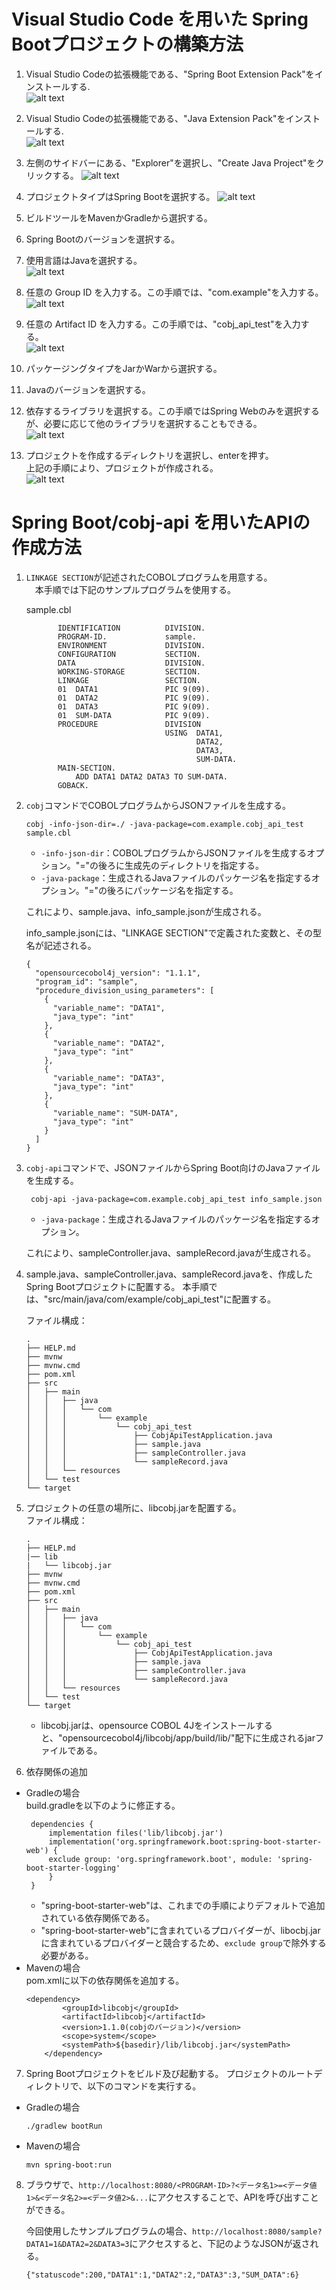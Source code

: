 # Visual Studio Code を用いた Spring Bootプロジェクトの構築方法
1. Visual Studio Codeの拡張機能である、"Spring Boot Extension Pack"をインストールする.  
![alt text](../image/doc1.png)

1. Visual Studio Codeの拡張機能である、"Java Extension Pack"をインストールする.  
![alt text](../image/doc2.png)

1. 左側のサイドバーにある、"Explorer"を選択し、"Create Java Project"をクリックする。 
![alt text](../image/doc3.png)

1. プロジェクトタイプはSpring Bootを選択する。 
![alt text](../image/doc4.png)

1. ビルドツールをMavenかGradleから選択する。

1. Spring Bootのバージョンを選択する。

1. 使用言語はJavaを選択する。  
![alt text](../image/doc5.png)

1. 任意の Group ID を入力する。この手順では、"com.example"を入力する。  
![alt text](../image/doc6.png)

1. 任意の Artifact ID を入力する。この手順では、"cobj_api_test"を入力する。  
![alt text](../image/doc7.png)

1. パッケージングタイプをJarかWarから選択する。

1. Javaのバージョンを選択する。

1. 依存するライブラリを選択する。この手順ではSpring Webのみを選択するが、必要に応じて他のライブラリを選択することもできる。  
![alt text](../image/doc8.png)

1. プロジェクトを作成するディレクトリを選択し、enterを押す。  
上記の手順により、プロジェクトが作成される。  
![alt text](../image/doc9.png)

# Spring Boot/cobj-api を用いたAPIの作成方法
1. `LINKAGE SECTION`が記述されたCOBOLプログラムを用意する。  
　本手順では下記のサンプルプログラムを使用する。

    sample.cbl
    ``` cobol
           IDENTIFICATION          DIVISION.
           PROGRAM-ID.             sample.
           ENVIRONMENT             DIVISION.
           CONFIGURATION           SECTION.
           DATA                    DIVISION.
           WORKING-STORAGE         SECTION.
           LINKAGE                 SECTION.
           01  DATA1               PIC 9(09).
           01  DATA2               PIC 9(09).
           01  DATA3               PIC 9(09).
           01  SUM-DATA            PIC 9(09).
           PROCEDURE               DIVISION
                                   USING  DATA1,
                                          DATA2,
                                          DATA3,
                                          SUM-DATA.
           MAIN-SECTION.
               ADD DATA1 DATA2 DATA3 TO SUM-DATA.
           GOBACK.

    ```

2. `cobj`コマンドでCOBOLプログラムからJSONファイルを生成する。
     ```
     cobj -info-json-dir=./ -java-package=com.example.cobj_api_test sample.cbl
     ```
   * `-info-json-dir`：COBOLプログラムからJSONファイルを生成するオプション。"="の後ろに生成先のディレクトリを指定する。
   * `-java-package`：生成されるJavaファイルのパッケージ名を指定するオプション。"="の後ろにパッケージ名を指定する。
    
    これにより、sample.java、info_sample.jsonが生成される。

    info_sample.jsonには、"LINKAGE SECTION"で定義された変数と、その型名が記述される。
    ```
    {
      "opensourcecobol4j_version": "1.1.1",
      "program_id": "sample",
      "procedure_division_using_parameters": [
        {
          "variable_name": "DATA1",
          "java_type": "int"
        },
        {
          "variable_name": "DATA2",
          "java_type": "int"
        },
        {
          "variable_name": "DATA3",
          "java_type": "int"
        },
        {
          "variable_name": "SUM-DATA",
          "java_type": "int"
        }
      ]
    }    
    ```
3. `cobj-api`コマンドで、JSONファイルからSpring Boot向けのJavaファイルを生成する。
   ```
    cobj-api -java-package=com.example.cobj_api_test info_sample.json
    ```
   * `-java-package`：生成されるJavaファイルのパッケージ名を指定するオプション。

    これにより、sampleController.java、sampleRecord.javaが生成される。
4. sample.java、sampleController.java、sampleRecord.javaを、作成したSpring Bootプロジェクトに配置する。
本手順では、"src/main/java/com/example/cobj_api_test"に配置する。

    ファイル構成：
    ```
    .
    ├── HELP.md
    ├── mvnw
    ├── mvnw.cmd
    ├── pom.xml
    ├── src
    │   ├── main
    │   │   ├── java
    │   │   │   └── com
    │   │   │       └── example
    │   │   │           └── cobj_api_test
    │   │   │               ├── CobjApiTestApplication.java
    │   │   │               ├── sample.java
    │   │   │               ├── sampleController.java
    │   │   │               └── sampleRecord.java
    │   │   └── resources
    │   └── test
    └── target
    ```


5. プロジェクトの任意の場所に、libcobj.jarを配置する。  
        ファイル構成：
    ```
    .
    ├── HELP.md
    |── lib
    |   └── libcobj.jar
    ├── mvnw
    ├── mvnw.cmd
    ├── pom.xml
    ├── src
    │   ├── main
    │   │   ├── java
    │   │   │   └── com
    │   │   │       └── example
    │   │   │           └── cobj_api_test
    │   │   │               ├── CobjApiTestApplication.java
    │   │   │               ├── sample.java
    │   │   │               ├── sampleController.java
    │   │   │               └── sampleRecord.java
    │   │   └── resources
    │   └── test
    └── target
    ```
    * libcobj.jarは、opensource COBOL 4Jをインストールすると、"opensourcecobol4j/libcobj/app/build/lib/"配下に生成されるjarファイルである。

6. 依存関係の追加
* Gradleの場合  
  build.gradleを以下のように修正する。
   ```
    dependencies {
        implementation files('lib/libcobj.jar')
        implementation('org.springframework.boot:spring-boot-starter-web') {
        exclude group: 'org.springframework.boot', module: 'spring-boot-starter-logging' 
        }
    }
    ```
    * "spring-boot-starter-web"は、これまでの手順によりデフォルトで追加されている依存関係である。
    * "spring-boot-starter-web"に含まれているプロバイダーが、libocbj.jarに含まれているプロバイダーと競合するため、`exclude group`で除外する必要がある。
* Mavenの場合  
pom.xmlに以下の依存関係を追加する。
    ```
    <dependency>
        	<groupId>libcobj</groupId>
			<artifactId>libcobj</artifactId>
			<version>1.1.0(cobjのバージョン)</version>
        	<scope>system</scope>
        	<systemPath>${basedir}/lib/libcobj.jar</systemPath>
    	</dependency>
    ```
7. Spring Bootプロジェクトをビルド及び起動する。
   プロジェクトのルートディレクトリで、以下のコマンドを実行する。
* Gradleの場合
    ```
    ./gradlew bootRun
    ``` 
* Mavenの場合
   ```
   mvn spring-boot:run
   ```

8. ブラウザで、`http://localhost:8080/<PROGRAM-ID>?<データ名1>=<データ値1>&<データ名2>=<データ値2>&...`にアクセスすることで、APIを呼び出すことができる。

   今回使用したサンプルプログラムの場合、`http://localhost:8080/sample?DATA1=1&DATA2=2&DATA3=3`にアクセスすると、下記のようなJSONが返される。
   ```
   {"statuscode":200,"DATA1":1,"DATA2":2,"DATA3":3,"SUM_DATA":6}
   ```
